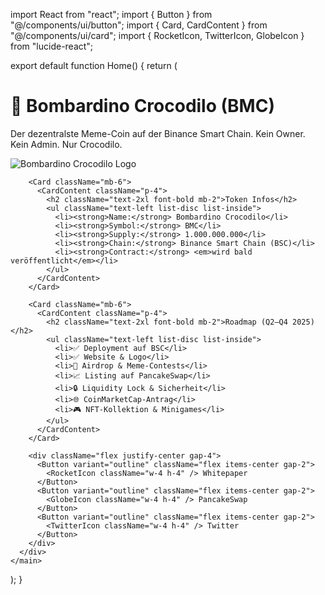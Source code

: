 import React from "react";
import { Button } from "@/components/ui/button";
import { Card, CardContent } from "@/components/ui/card";
import { RocketIcon, TwitterIcon, GlobeIcon } from "lucide-react";

export default function Home() {
  return (
    <main className="min-h-screen bg-gradient-to-b from-yellow-100 to-green-200 p-4">
      <div className="max-w-4xl mx-auto text-center">
        <h1 className="text-5xl font-extrabold mb-4">🐊 Bombardino Crocodilo (BMC)</h1>
        <p className="text-lg mb-6">
          Der dezentralste Meme-Coin auf der Binance Smart Chain. Kein Owner. Kein Admin. Nur Crocodilo.
        </p>
        <img
          src="/bombardino-logo.png"
          alt="Bombardino Crocodilo Logo"
          className="mx-auto mb-6 w-40 h-40 rounded-full shadow-lg"
        />

        <Card className="mb-6">
          <CardContent className="p-4">
            <h2 className="text-2xl font-bold mb-2">Token Infos</h2>
            <ul className="text-left list-disc list-inside">
              <li><strong>Name:</strong> Bombardino Crocodilo</li>
              <li><strong>Symbol:</strong> BMC</li>
              <li><strong>Supply:</strong> 1.000.000.000</li>
              <li><strong>Chain:</strong> Binance Smart Chain (BSC)</li>
              <li><strong>Contract:</strong> <em>wird bald veröffentlicht</em></li>
            </ul>
          </CardContent>
        </Card>

        <Card className="mb-6">
          <CardContent className="p-4">
            <h2 className="text-2xl font-bold mb-2">Roadmap (Q2–Q4 2025)</h2>
            <ul className="text-left list-disc list-inside">
              <li>✅ Deployment auf BSC</li>
              <li>✅ Website & Logo</li>
              <li>🚀 Airdrop & Meme-Contests</li>
              <li>📈 Listing auf PancakeSwap</li>
              <li>🔒 Liquidity Lock & Sicherheit</li>
              <li>🌐 CoinMarketCap-Antrag</li>
              <li>🎮 NFT-Kollektion & Minigames</li>
            </ul>
          </CardContent>
        </Card>

        <div className="flex justify-center gap-4">
          <Button variant="outline" className="flex items-center gap-2">
            <RocketIcon className="w-4 h-4" /> Whitepaper
          </Button>
          <Button variant="outline" className="flex items-center gap-2">
            <GlobeIcon className="w-4 h-4" /> PancakeSwap
          </Button>
          <Button variant="outline" className="flex items-center gap-2">
            <TwitterIcon className="w-4 h-4" /> Twitter
          </Button>
        </div>
      </div>
    </main>
  );
}
